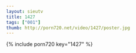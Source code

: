 ```yaml
--- 
layout: sieutv
title: 1427
tags: ["001"]
thumb: http://porn720.net/video/1427/poster.jpg
---
```

{% include porn720 key="1427" %} 
